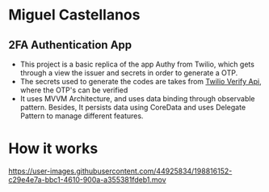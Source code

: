 # Miguel Castellanos

## 2FA Authentication App

- This project is a basic replica of the app Authy from Twilio, which gets through a view the issuer and secrets in order to generate a OTP.
- The secrets used to generate the codes are takes from [Twilio Verify Api](https://verify-totp-1637-ugqh6t.twil.io/index.html), where the OTP's can be verified
- It uses MVVM Architecture, and uses data binding through observable pattern. Besides, It persists data using CoreData and uses Delegate Pattern to manage different features.

# How it works


https://user-images.githubusercontent.com/44925834/198816152-c29e4e7a-bbc1-4610-900a-a355381fdeb1.mov

